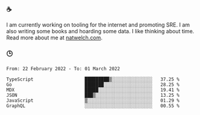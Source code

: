 ### ☕

I am currently working on tooling for the internet and promoting SRE. I am also writing some books and hoarding some data. I like thinking about time. Read more about me at [natwelch.com](https://natwelch.com).

### 🕒

<!--START_SECTION:waka-->

```text
From: 22 February 2022 - To: 01 March 2022

TypeScript                   █████████▒░░░░░░░░░░░░░░░   37.25 %
Go                           ███████░░░░░░░░░░░░░░░░░░   28.25 %
MDX                          █████░░░░░░░░░░░░░░░░░░░░   19.41 %
JSON                         ███▒░░░░░░░░░░░░░░░░░░░░░   13.25 %
JavaScript                   ▒░░░░░░░░░░░░░░░░░░░░░░░░   01.29 %
GraphQL                      ░░░░░░░░░░░░░░░░░░░░░░░░░   00.55 %
```

<!--END_SECTION:waka-->
